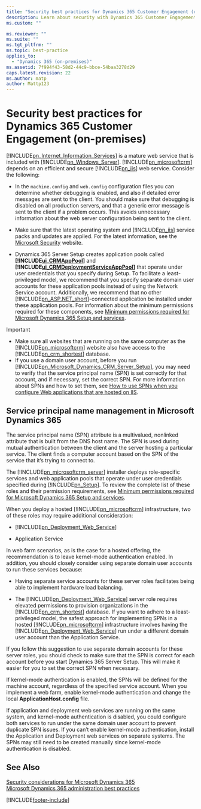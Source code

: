 ```yaml
---
title: "Security best practices for Dynamics 365 Customer Engagement (on-premises) | Microsoft Docs"
description: Learn about security with Dynamics 365 Customer Engagement (on-premises)
ms.custom: ""

ms.reviewer: ""
ms.suite: ""
ms.tgt_pltfrm: ""
ms.topic: best-practice
applies_to: 
  - "Dynamics 365 (on-premises)"
ms.assetid: 7f994f43-58d2-44c9-bbce-54baa3278d29
caps.latest.revision: 22
ms.author: matp
author: Mattp123
---
```

# Security best practices for Dynamics 365 Customer Engagement (on-premises)



[!INCLUDE[pn_Internet_Information_Services](../includes/pn-internet-information-services.md)] is a mature web service that is included with [!INCLUDE[pn_Windows_Server](../includes/pn-windows-server.md)]. [!INCLUDE[pn_microsoftcrm](../includes/pn-microsoftcrm.md)] depends on an efficient and secure [!INCLUDE[pn_iis](../includes/pn-iis.md)] web service. Consider the following:  
  
-   In the `machine.config` and `web.config` configuration files you can determine whether debugging is enabled, and also if detailed error messages are sent to the client. You should make sure that debugging is disabled on all production servers, and that a generic error message is sent to the client if a problem occurs. This avoids unnecessary information about the web server configuration being sent to the client.  
  
-   Make sure that the latest operating system and [!INCLUDE[pn_iis](../includes/pn-iis.md)] service packs and updates are applied. For the latest information, see the [Microsoft Security](https://go.microsoft.com/fwlink/p/?linkid=92540) website.  
  
-   Dynamics 365 Server Setup creates application pools called **[!INCLUDE[ui_CRMAppPool](../includes/ui-crmapppool.md)]** and **[!INCLUDE[ui_CRMDeploymentServiceAppPool](../includes/ui-crmdeploymentserviceapppool.md)]** that operate under user credentials that you specify during Setup. To facilitate a least-privileged model, we recommend that you specify separate domain user accounts for these application pools instead of using the Network Service account. Additionally, we recommend that no other [!INCLUDE[pn_ASP.NET_short](../includes/pn-asp-net-short.md)]-connected application be installed under these application pools. For information about the minimum permissions required for these components, see [Minimum permissions required for Microsoft Dynamics 365 Setup and services](security-considerations-for-microsoft-dynamics-365.md#BKMK_MinimumPermissions).  
  
> [!IMPORTANT]
>  -   Make sure all websites that are running on the same computer as the [!INCLUDE[pn_microsoftcrm](../includes/pn-microsoftcrm.md)] website also have access to the [!INCLUDE[pn_crm_shortest](../includes/pn-crm-shortest.md)] database.  
> -   If you use a domain user account, before you run [!INCLUDE[pn_Microsoft_Dynamics_CRM_Server_Setup](../includes/pn-microsoft-dynamics-crm-server-setup.md)], you may need to verify that the service principal name (SPN) is set correctly for that account, and if necessary, set the correct SPN. For more information about SPNs and how to set them, see [How to use SPNs when you configure Web applications that are hosted on IIS](https://go.microsoft.com/fwlink/p/?linkid=99582).  
  
## Service principal name management in Microsoft Dynamics 365  
 The service principal name (SPN) attribute is a multivalued, nonlinked attribute that is built from the DNS host name. The SPN is used during mutual authentication between the client and the server hosting a particular service. The client finds a computer account based on the SPN of the service that it’s trying to connect to.  
  
 The [!INCLUDE[pn_microsoftcrm_server](../includes/pn-microsoftcrm-server.md)] installer deploys role-specific services and web application pools that operate under user credentials specified during [!INCLUDE[pn_Setup](../includes/pn-setup.md)]. To review the complete list of these roles and their permission requirements, see [Minimum permissions required for Microsoft Dynamics 365 Setup and services](security-considerations-for-microsoft-dynamics-365.md#BKMK_MinimumPermissions).  
  
 When you deploy a hosted [!INCLUDE[pn_microsoftcrm](../includes/pn-microsoftcrm.md)] infrastructure, two of these roles may require additional consideration:  
  
-   [!INCLUDE[pn_Deployment_Web_Service](../includes/pn-deployment-web-service.md)]  
  
-   Application Service  
  
 In web farm scenarios, as is the case for a hosted offering, the recommendation is to leave kernel-mode authentication enabled. In addition, you should closely consider using separate domain user accounts to run these services because:  
  
-   Having separate service accounts for these server roles facilitates being able to implement hardware load balancing.  
  
-   The [!INCLUDE[pn_Deployment_Web_Service](../includes/pn-deployment-web-service.md)] server role requires elevated permissions to provision organizations in the [!INCLUDE[pn_crm_shortest](../includes/pn-crm-shortest.md)] database. If you want to adhere to a least-privileged model, the safest approach for implementing SPNs in a hosted [!INCLUDE[pn_microsoftcrm](../includes/pn-microsoftcrm.md)] infrastructure involves having the [!INCLUDE[pn_Deployment_Web_Service](../includes/pn-deployment-web-service.md)] run under a different domain user account than the Application Service.  
  
 If you follow this suggestion to use separate domain accounts for these server roles, you should check to make sure that the SPN is correct for each account before you start Dynamics 365 Server Setup. This will make it easier for you to set the correct SPN when necessary.  
  
 If kernel-mode authentication is enabled, the SPNs will be defined for the machine account, regardless of the specified service account. When you implement a web farm, enable kernel-mode authentication and change the local **ApplicationHost.config** file.  
  
 If application and deployment web services are running on the same system, and kernel-mode authentication is disabled, you could configure both services to run under the same domain user account to prevent duplicate SPN issues. If you can’t enable kernel-mode authentication, install the Application and Deployment web services on separate systems. The SPNs may still need to be created manually since kernel-mode authentication is disabled.  
  
 <!-- For more information about SPNs and how to set them, see [Service Principal Name (SPN) checklist for Kerberos authentication with IIS 7.0/7.5](https://go.microsoft.com/fwlink/p/?linkid=213659)  -->
  
## See Also  
 [Security considerations for Microsoft Dynamics 365](security-considerations-for-microsoft-dynamics-365.md)   </br>
 [Microsoft Dynamics 365 administration best practices](best-practices-on-premises-deployments.md)



[!INCLUDE[footer-include](../../../includes/footer-banner.md)]
